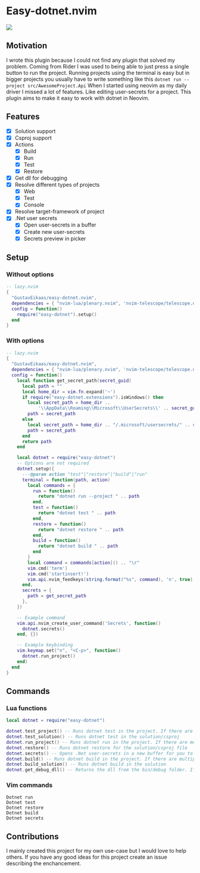 # Easy-dotnet.nvim
<a href="https://dotfyle.com/plugins/GustavEikaas/easy-dotnet.nvim">
	<img src="https://dotfyle.com/plugins/GustavEikaas/easy-dotnet.nvim/shield?style=flat" />
</a>

## Motivation

I wrote this plugin because I could not find any plugin that solved my problem. Coming from Rider I was used to being able to just press a single button to run the project. Running projects using the terminal is easy but in bigger projects you usually have to write something like this `dotnet run --project src/AwesomeProject.Api`
When I started using neovim as my daily driver I missed a lot of features. Like editing user-secrets for a project. This plugin aims to make it easy to work with dotnet in Neovim.

## Features

- [x] Solution support
- [x] Csproj support
- [x] Actions
    - [x] Build
    - [x] Run
    - [x] Test
    - [x] Restore
- [x] Get dll for debugging
- [x] Resolve different types of projects
    - [x] Web
    - [x] Test
    - [x] Console
- [x] Resolve target-framework of project
- [x] .Net user secrets
    - [x] Open user-secrets in a buffer
    - [x] Create new user-secrets
    - [x] Secrets preview in picker

## Setup

### Without options
```lua
-- lazy.nvim
{
  "GustavEikaas/easy-dotnet.nvim",
  dependencies = { "nvim-lua/plenary.nvim", 'nvim-telescope/telescope.nvim', },
  config = function()
    require("easy-dotnet").setup()
  end
}
```

### With options
```lua
-- lazy.nvim
{
  "GustavEikaas/easy-dotnet.nvim",
  dependencies = { "nvim-lua/plenary.nvim", 'nvim-telescope/telescope.nvim', },
  config = function()
    local function get_secret_path(secret_guid)
      local path = ""
      local home_dir = vim.fn.expand('~')
      if require("easy-dotnet.extensions").isWindows() then
        local secret_path = home_dir ..
            '\\AppData\\Roaming\\Microsoft\\UserSecrets\\' .. secret_guid .. "\\secrets.json"
        path = secret_path
      else
        local secret_path = home_dir .. "/.microsoft/usersecrets/" .. secret_guid .. "/secrets.json"
        path = secret_path
      end
      return path
    end

    local dotnet = require("easy-dotnet")
    -- Options are not required
    dotnet.setup({
      ---@param action "test"|"restore"|"build"|"run"
      terminal = function(path, action)
        local commands = {
          run = function()
            return "dotnet run --project " .. path
          end,
          test = function()
            return "dotnet test " .. path
          end,
          restore = function()
            return "dotnet restore " .. path
          end,
          build = function()
            return "dotnet build " .. path
          end
        }
        local command = commands[action]() .. "\r"
        vim.cmd('term')
        vim.cmd('startinsert!')
        vim.api.nvim_feedkeys(string.format("%s", command), 'n', true)
      end,
      secrets = {
        path = get_secret_path
      },
    })

    -- Example command
    vim.api.nvim_create_user_command('Secrets', function()
      dotnet.secrets()
    end, {})

    -- Example keybinding
    vim.keymap.set("n", "<C-p>", function()
      dotnet.run_project()
    end)
  end
}
```

## Commands

### Lua functions
```lua
local dotnet = require("easy-dotnet")

dotnet.test_project() -- Runs dotnet test in the project. If there are multiple a telescope picker opens
dotnet.test_solution() -- Runs dotnet test in the solution/csproj
dotnet.run_project() -- Runs dotnet run in the project. If there are multiple a telescope picker opens
dotnet.restore() -- Runs dotnet restore for the solution/csproj file
dotnet.secrets() -- Opens .Net user-secrets in a new buffer for you to edit
dotnet.build() -- Runs dotnet build in the project. If there are multiple a telescope picker opens
dotnet.build_solution() -- Runs dotnet build in the solution
dotnet.get_debug_dll() -- Returns the dll from the bin/debug folder. If there are multiple projects a picker opens
```

### Vim commands
```
Dotnet run
Dotnet test
Dotnet restore
Dotnet build
Dotnet secrets
```

## Contributions

I mainly created this project for my own use-case but I would love to help others. If you have any good ideas for this project create an issue describing the enchancement.


